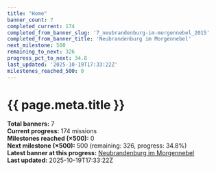 ```yaml
---
title: "Home"
banner_count: 7
completed_current: 174
completed_from_banner_slug: '7_neubrandenburg-im-morgennebel_2015'
completed_from_banner_title: 'Neubrandenburg im Morgennebel'
next_milestone: 500
remaining_to_next: 326
progress_pct_to_next: 34.8
last_updated: '2025-10-19T17:33:22Z'
milestones_reached_500: 0
---
```

# {{ page.meta.title }}

<!-- BANNER-STATS:START -->
**Total banners:** 7  
**Current progress:** 174 missions  
**Milestones reached (×500):** 0  
**Next milestone (×500):** 500 (remaining: 326, progress: 34.8%)  
**Latest banner at this progress:** [Neubrandenburg im Morgennebel](./banner/7_neubrandenburg-im-morgennebel_2015/)  
**Last updated:** 2025-10-19T17:33:22Z
<!-- BANNER-STATS:END -->